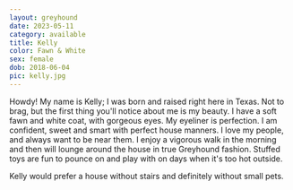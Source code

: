 ```yaml
---
layout: greyhound
date: 2023-05-11
category: available
title: Kelly
color: Fawn & White
sex: female
dob: 2018-06-04
pic: kelly.jpg
---
```

Howdy! My name is Kelly; I was born and raised right here in Texas. Not to brag, but the first thing you'll notice about me is my beauty. I have a soft fawn and white coat, with gorgeous eyes. My eyeliner is perfection. I am confident, sweet and smart with perfect house manners. I love my people, and always want to be near them. I enjoy a vigorous walk in the morning and then will lounge around the house in true Greyhound fashion. Stuffed toys are fun to pounce on and play with on days when it's too hot outside.

Kelly would prefer a house without stairs and definitely without small pets. 


